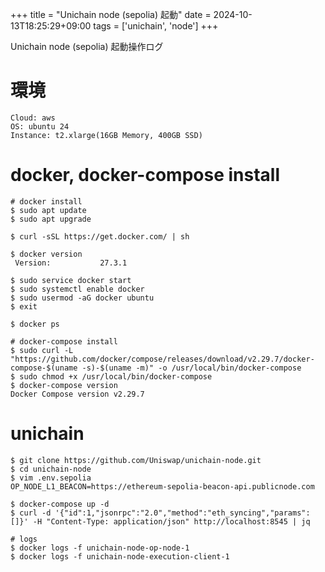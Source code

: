 +++
title = "Unichain node (sepolia) 起動"
date = 2024-10-13T18:25:29+09:00
tags = ['unichain', 'node']
+++

Unichain node (sepolia) 起動操作ログ

# 環境
```
Cloud: aws
OS: ubuntu 24
Instance: t2.xlarge(16GB Memory, 400GB SSD)
```

# docker, docker-compose install
```
# docker install
$ sudo apt update
$ sudo apt upgrade

$ curl -sSL https://get.docker.com/ | sh

$ docker version
 Version:           27.3.1

$ sudo service docker start
$ sudo systemctl enable docker
$ sudo usermod -aG docker ubuntu
$ exit

$ docker ps

# docker-compose install
$ sudo curl -L "https://github.com/docker/compose/releases/download/v2.29.7/docker-compose-$(uname -s)-$(uname -m)" -o /usr/local/bin/docker-compose
$ sudo chmod +x /usr/local/bin/docker-compose
$ docker-compose version
Docker Compose version v2.29.7
```

# unichain
```
$ git clone https://github.com/Uniswap/unichain-node.git
$ cd unichain-node
$ vim .env.sepolia
OP_NODE_L1_BEACON=https://ethereum-sepolia-beacon-api.publicnode.com

$ docker-compose up -d
$ curl -d '{"id":1,"jsonrpc":"2.0","method":"eth_syncing","params":[]}' -H "Content-Type: application/json" http://localhost:8545 | jq

# logs
$ docker logs -f unichain-node-op-node-1
$ docker logs -f unichain-node-execution-client-1
```
